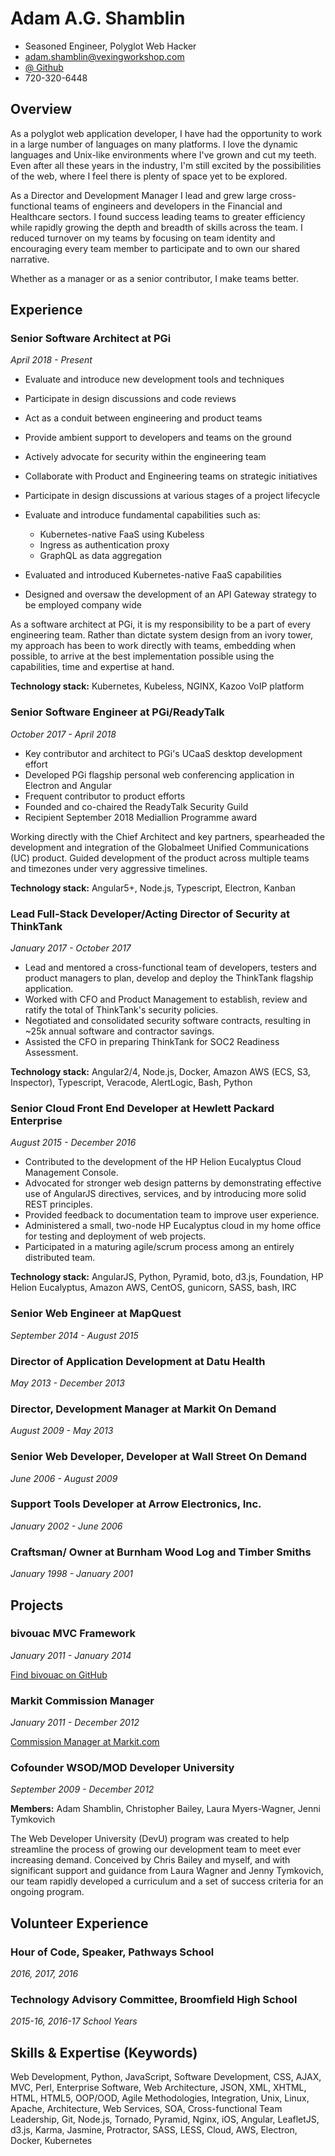 # Adam A.G. Shamblin 

* Seasoned Engineer, Polyglot Web Hacker
* adam.shamblin@vexingworkshop.com
* [\@ Github](https://github.com/coyote240)
* 720-320-6448

## Overview 

As a polyglot web application developer, I have had the opportunity to work in a
large number of languages on many platforms.  I love the dynamic languages and
Unix-like environments where I've grown and cut my teeth.  Even after all these
years in the industry, I'm still excited by the possibilities of the web, where
I feel there is plenty of space yet to be explored.

As a Director and Development Manager I lead and grew large cross-functional
teams of engineers and developers in the Financial and Healthcare sectors.
I found success leading teams to greater efficiency while rapidly growing the
depth and breadth of skills across the team.  I reduced turnover on my teams
by focusing on team identity and encouraging every team member to participate
and to own our shared narrative.

Whether as a manager or as a senior contributor, I make teams better.

## Experience

### Senior Software Architect at PGi
*April 2018 - Present*

* Evaluate and introduce new development tools and techniques
* Participate in design discussions and code reviews
* Act as a conduit between engineering and product teams
* Provide ambient support to developers and teams on the ground
* Actively advocate for security within the engineering team

* Collaborate with Product and Engineering teams on strategic initiatives
* Participate in design discussions at various stages of a project lifecycle
* Evaluate and introduce fundamental capabilities such as:
  - Kubernetes-native FaaS using Kubeless
  - Ingress as authentication proxy
  - GraphQL as data aggregation 
* Evaluated and introduced Kubernetes-native FaaS capabilities
* Designed and oversaw the development of an API Gateway strategy to be employed company wide

As a software architect at PGi, it is my responsibility to be a part of every
engineering team. Rather than dictate system design from an ivory tower, my
approach has been to work directly with teams, embedding when possible, to
arrive at the best implementation possible using the capabilities, time and
expertise at hand.



**Technology stack:** Kubernetes, Kubeless, NGINX, Kazoo VoIP platform

### Senior Software Engineer at PGi/ReadyTalk
*October 2017 - April 2018*

* Key contributor and architect to PGi's UCaaS desktop development effort
* Developed PGi flagship personal web conferencing application in Electron and Angular
* Frequent contributor to product efforts
* Founded and co-chaired the ReadyTalk Security Guild
* Recipient September 2018 Mediallion Programme award

Working directly with the Chief Architect and key partners, spearheaded the
development and integration of the Globalmeet Unified Communications (UC)
product. Guided development of the product across multiple teams and timezones
under very aggressive timelines.

**Technology stack:** Angular5+, Node.js, Typescript, Electron, Kanban

### Lead Full-Stack Developer/Acting Director of Security at ThinkTank
*January 2017 - October 2017*

* Lead and mentored a cross-functional team of developers, testers and product managers to plan, develop and deploy the ThinkTank flagship application.
* Worked with CFO and Product Management to establish, review and ratify the total of ThinkTank's security policies.
* Negotiated and consolidated security software contracts, resulting in ~25k annual software and contractor savings.
* Assisted the CFO in preparing ThinkTank for SOC2 Readiness Assessment.

**Technology stack:** Angular2/4, Node.js, Docker, Amazon AWS (ECS, S3,
        Inspector), Typescript, Veracode, AlertLogic, Bash, Python

### Senior Cloud Front End Developer at Hewlett Packard Enterprise
*August 2015 - December 2016*

* Contributed to the development of the HP Helion Eucalyptus Cloud Management Console.
* Advocated for stronger web design patterns by demonstrating effective use of AngularJS directives, services, and by introducing more solid REST principles.
* Provided feedback to documentation team to improve user experience.
* Administered a small, two-node HP Eucalyptus cloud in my home office for testing and deployment of web projects.
* Participated in a maturing agile/scrum process among an entirely distributed team.

**Technology stack:** AngularJS, Python, Pyramid, boto, d3.js, Foundation,
    HP Helion Eucalyptus, Amazon AWS, CentOS, gunicorn, SASS, bash, IRC

### Senior Web Engineer at MapQuest
*September 2014 - August 2015*

### Director of Application Development at Datu Health
*May 2013 - December 2013*

### Director, Development Manager at Markit On Demand
*August 2009 - May 2013*

### Senior Web Developer, Developer at Wall Street On Demand
*June 2006 - August 2009*

### Support Tools Developer at Arrow Electronics, Inc.
*January 2002 - June 2006*

### Craftsman/ Owner at Burnham Wood Log and Timber Smiths
*January 1998 - January 2001*

## Projects

### bivouac MVC Framework
*January 2011 - January 2014*

[Find bivouac on GitHub](https://github.com/coyote240/bivouac)

### Markit Commission Manager
*January 2011 - December 2012*

[Commission Manager at Markit.com](http://www.markit.com/Product/Commission-Manager)

### Cofounder WSOD/MOD Developer University
*September 2009 - December 2012*

**Members:** Adam Shamblin, Christopher Bailey, Laura Myers-Wagner, Jenni Tymkovich

The Web Developer University \(DevU\) program was created to help streamline the
process of growing our development team to meet ever increasing demand.
Conceived by Chris Bailey and myself, and with significant support and guidance
from Laura Wagner and Jenny Tymkovich, our team rapidly developed a curriculum
and a set of success criteria for an ongoing program.

## Volunteer Experience

### Hour of Code, Speaker, Pathways School
*2016, 2017, 2016*

### Technology Advisory Committee, Broomfield High School
*2015-16, 2016-17 School Years*

## Skills & Expertise (Keywords)

Web Development,
Python,
JavaScript,
Software Development,
CSS,
AJAX,
MVC,
Perl,
Enterprise Software,
Web Architecture,
JSON,
XML,
XHTML,
HTML,
HTML5,
OOP/OOD,
Agile Methodologies,
Integration,
Unix,
Linux,
Apache,
Architecture,
Web Services,
SOA,
Cross-functional Team Leadership,
Git,
Node.js,
Tornado,
Pyramid,
Nginx,
iOS,
Angular,
LeafletJS,
d3.js,
Karma,
Jasmine,
Protractor,
SASS,
LESS,
Cloud,
AWS,
Electron,
Docker,
Kubernetes
